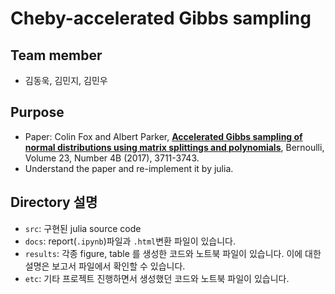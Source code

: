 # Cheby-accelerated Gibbs sampling
## Team member
- 김동욱, 김민지, 김민우

## Purpose
* Paper: Colin Fox and Albert Parker, **[Accelerated Gibbs sampling of normal distributions using matrix splittings and polynomials](https://projecteuclid.org/euclid.bj/1495505107)**, Bernoulli, Volume 23, Number 4B (2017), 3711-3743.
* Understand the paper and re-implement it by julia.

## Directory 설명
* `src`: 구현된 julia source code
* `docs`: report(`.ipynb`)파일과 `.html`변환 파일이 있습니다.
* `results`: 각종 figure, table 를 생성한 코드와 노트북 파일이 있습니다. 이에 대한 설명은 보고서 파일에서 확인할 수 있습니다.
* `etc`: 기타 프로젝트 진행하면서 생성했던 코드와 노트북 파일이 있습니다.

